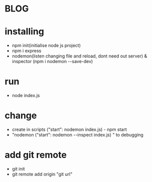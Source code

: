 # BLOG
# installing
- npm init(initialise node js project)
- npm i express
- nodemon(listen changing file and reload, dont need out server) & inspector (npm i nodemon --save-dev)
# run
- node index.js
# change
- create in scripts ("start": nodemon index.js) - npm start
- "nodemon ("start": nodemon --inspect index.js) " to debugging
# add git remote
- git init
- git remote add origin "git url"

